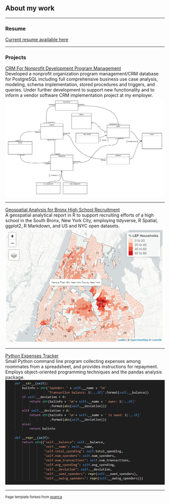 ## About my work

---

### Resume
[Current resume available here](/docs/resume.html)

---
### Projects 

[CRM For Nonprofit Development Program Management](https://github.com/ryderdavid/nonprofit_prog_mgmt_crm)  
Developed a nonprofit organization program management/CRM database for PostgreSQL including full comprehensive business use case analysis, modeling, schema implementation, stored procedures and triggers, and queries. Under further development to support new functionality and to inform a vendor software CRM implementation project at my employer.  
<img src="images/rdbms_crm_erd.png?raw=true"/>

---
[Geospatial Analysis for Bronx High School Recruitment](https://github.com/ryderdavid/nyc_school_recruitment)  
A geospatial analytical report in R to support recruiting efforts of a high school in the South Bronx, New York City, employing tidyverse, R Spatial, ggplot2, R Markdown, and US and NYC open datasets.  
<img src="images/r_school_recruitment.png?raw=true"/>

---
[Python Expenses Tracker](https://github.com/ryderdavid/expenses_tracker)  
Small Python command line program collecting expenses among roommates from a spreadsheet, and provides instructions for repayment. Employs object-oriented programming techniques and the pandas analysis package.  
<img src="images/python.png?raw=true"/>







---
<p style="font-size:11px">Page template forked from <a href="https://github.com/evanca/quick-portfolio">evanca</a></p>
<!-- Remove above link if you don't want to attibute -->
